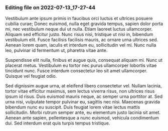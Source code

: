 

### Editing file on 2022-07-13_17-27-44

Vestibulum ante ipsum primis in faucibus orci luctus et ultrices posuere cubilia curae; Donec euismod, nulla eget gravida tempus, sapien dolor porta mi, nec vestibulum neque dui ut nulla. Etiam laoreet luctus ullamcorper. Aliquam sed efficitur justo. Nunc risus nisi, tristique ut nisi in, bibendum vestibulum elit. Fusce facilisis facilisis mauris, ac ornare urna ultrices sed. Aenean lorem quam, iaculis et interdum eu, sollicitudin vel mi. Nunc nulla leo, pulvinar id fermentum ut, pharetra vitae ante.

Suspendisse elit nulla, finibus et augue quis, consequat aliquam mi. Nunc ut placerat metus. Vestibulum eu tortor nec purus ullamcorper lobortis vitae tincidunt nunc. Fusce interdum consectetur leo sit amet ullamcorper. Quisque vel feugiat odio. 

Sed dignissim augue urna, at eleifend libero consectetur vel. Nullam lacinia, tortor vitae efficitur maximus, sem lectus viverra risus, non ultrices risus ipsum id risus. Duis euismod mauris neque, ac semper urna porttitor at. Sed urna nisi, vulputate tempor pulvinar eu, sagittis nec nisi. Maecenas gravida bibendum nunc eu suscipit. Duis feugiat lorem vitae lectus mattis sollicitudin. Morbi rutrum semper ante, eu elementum justo lacinia sit amet. Aenean ante sapien, pellentesque a nunc euismod, vehicula condimentum dui. Sed interdum erat quis turpis tempus tristique.


